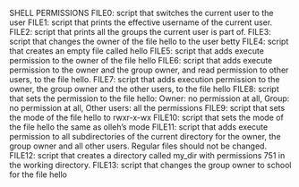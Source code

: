 SHELL PERMISSIONS
FILE0: script that switches the current user to the user
FILE1: script that prints the effective username of the current user.
FILE2: script that prints all the groups the current user is part of.
FILE3: script that changes the owner of the file hello to the user betty
FILE4: script that creates an empty file called hello
FILE5: script that adds execute permission to the owner of the file hello
FILE6: script that adds execute permission to the owner and the group owner, and read permission to other users, to the file hello.
FILE7: script that adds execution permission to the owner, the group owner and the other users, to the file hello
FILE8: script that sets the permission to the file hello: Owner: no permission at all, Group: no permission at all, Other users: all the permissions
FILE9: script that sets the mode of the file hello to rwxr-x-wx
FILE10: script that sets the mode of the file hello the same as olleh’s mode 
FILE11: script that adds execute permission to all subdirectories of the current directory for the owner, the group owner and all other users. Regular files should not be changed.
FILE12: script that creates a directory called my_dir with permissions 751 in the working directory.
FILE13: script that changes the group owner to school for the file hello
